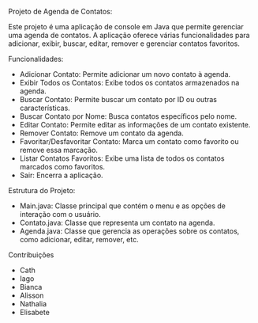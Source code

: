 Projeto de Agenda de Contatos:

Este projeto é uma aplicação de console em Java que permite gerenciar uma agenda de contatos. A aplicação oferece várias funcionalidades para adicionar, exibir, buscar, editar, remover e gerenciar contatos favoritos.

Funcionalidades:

- Adicionar Contato: Permite adicionar um novo contato à agenda.
- Exibir Todos os Contatos: Exibe todos os contatos armazenados na agenda.
- Buscar Contato: Permite buscar um contato por ID ou outras características.
- Buscar Contato por Nome: Busca contatos específicos pelo nome.
- Editar Contato: Permite editar as informações de um contato existente.
- Remover Contato: Remove um contato da agenda.
- Favoritar/Desfavoritar Contato: Marca um contato como favorito ou remove essa marcação.
- Listar Contatos Favoritos: Exibe uma lista de todos os contatos marcados como favoritos.
- Sair: Encerra a aplicação.

Estrutura do Projeto:

- Main.java: Classe principal que contém o menu e as opções de interação com o usuário.
- Contato.java: Classe que representa um contato na agenda.
- Agenda.java: Classe que gerencia as operações sobre os contatos, como adicionar, editar, remover, etc.

Contribuições
- Cath
- Iago
- Bianca
- Alisson
- Nathalia
- Elisabete
